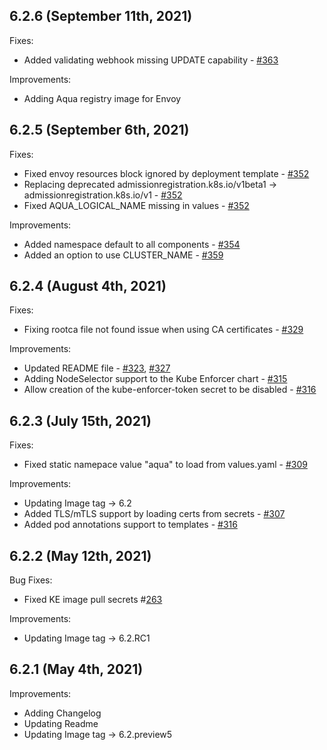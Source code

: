 ## 6.2.6 (September 11th, 2021)
Fixes:
* Added validating webhook missing UPDATE capability - [#363](https://github.com/aquasecurity/aqua-helm/pull/363)

Improvements:
* Adding Aqua registry image for Envoy
## 6.2.5 (September 6th, 2021)
Fixes:
*  Fixed envoy resources block ignored by deployment template - [#352](https://github.com/aquasecurity/aqua-helm/pull/352)
*  Replacing deprecated admissionregistration.k8s.io/v1beta1 -> admissionregistration.k8s.io/v1 - [#352](https://github.com/aquasecurity/aqua-helm/pull/352)
*  Fixed AQUA_LOGICAL_NAME missing in values - [#352](https://github.com/aquasecurity/aqua-helm/pull/352)

Improvements:
* Added namespace default to all components - [#354](https://github.com/aquasecurity/aqua-helm/pull/354)
* Added an option to use CLUSTER_NAME - [#359](https://github.com/aquasecurity/aqua-helm/pull/359)

## 6.2.4 (August 4th, 2021)

Fixes:
* Fixing rootca file not found issue when using CA certificates - [#329](https://github.com/aquasecurity/aqua-helm/pull/329)

Improvements:
* Updated README file - [#323](https://github.com/aquasecurity/aqua-helm/pull/323), [#327](https://github.com/aquasecurity/aqua-helm/pull/327)
* Adding NodeSelector support to the Kube Enforcer chart - [#315](https://github.com/aquasecurity/aqua-helm/pull/315)
* Allow creation of the kube-enforcer-token secret to be disabled - [#316](https://github.com/aquasecurity/aqua-helm/pull/316)
## 6.2.3 (July 15th, 2021)

Fixes:
* Fixed static namepace value "aqua" to load from values.yaml - [#309](https://github.com/aquasecurity/aqua-helm/pull/309)

Improvements:
* Updating Image tag -> 6.2
* Added TLS/mTLS support by loading certs from secrets - [#307](gen_ke_certs.sh307)
* Added pod annotations support to templates - [#316](https://github.com/aquasecurity/aqua-helm/pull/316)
## 6.2.2 (May 12th, 2021)

Bug Fixes:
* Fixed KE image pull secrets #[263](https://github.com/aquasecurity/aqua-helm/pull/263)

Improvements:
* Updating Image tag -> 6.2.RC1

## 6.2.1 (May 4th, 2021)

Improvements:
* Adding Changelog
* Updating Readme
* Updating Image tag -> 6.2.preview5